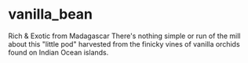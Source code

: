 # vanilla_bean
Rich &amp; Exotic from Madagascar
There's nothing simple or run of the mill about this "little pod" harvested from the finicky vines of vanilla orchids found on Indian Ocean islands.
